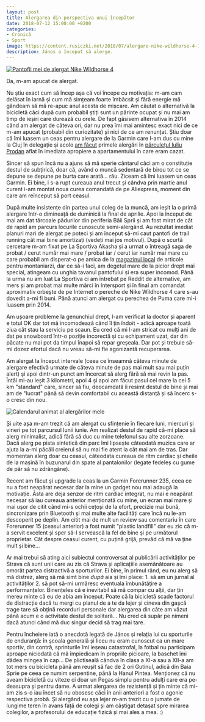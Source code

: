 ```yaml
---
layout: post
title: Alergarea din perspectiva unui începător
date: 2018-07-12 15:00:00 +0200
categories:
- Cronică
- Sport
image: https://content.rusiczki.net/2018/07/alergare-nike-wildhorse-4-1000x1000.jpg
description: János a început să alerge.
---
```

[![Pantofii mei de alergat Nike Wildhorse 4](https://content.rusiczki.net/2018/07/alergare-nike-wildhorse-4-1000x1000.jpg)](https://content.rusiczki.net/2018/07/alergare-nike-wildhorse-4.jpg)

Da, m-am apucat de alergat.

Nu știu exact cum să încep așa că voi începe cu motivația: m-am cam delăsat în iarnă și cum mă simțeam foarte îmbâcsit și fără energie mă gândeam să mă re-apuc anul acesta de mișcare. Am căutat o alternativă la bicicletă căci după cum probabil știți sunt un părinte ocupat și nu mai am timp de ieșiri care durează cu orele. De fapt găsisem alternativa în 2014 când am alergat de câteva ori, dar nu prea îmi mai amintesc exact nici de ce m-am apucat (probabil din curiozitate) și nici de ce am renunțat. Știu doar că îmi luasem un ceas pentru alergare de la Garmin care l-am dus cu mine la Cluj în delegație și acolo [am făcut](https://www.rusiczki.net/2014/08/22/alti-10-ani/) primele alergări în [părculețul Iuliu Prodan](https://www.openstreetmap.org/#map=18/46.75762/23.57206) aflat în imediata apropiere a apartamentului în care eram cazat.

Sincer să spun încă nu a ajuns să mă sperie cântarul căci am o constituție destul de subțirică, doar că, având o muncă sedentară de birou tot ce se depune se depune pe burta care arată... rău. Ziceam că îmi luasem un ceas Garmin. Ei bine, i s-a rupt cureaua anul trecut și cândva prin martie anul curent i-am montat noua curea comandată de pe Aliexpress, moment din care am reînceput să port ceasul.

După multe insistențe din partea unui coleg de la muncă, am ieșit la o primă alergare într-o dimineață de duminică la final de aprilie. Apoi la început de mai am dat târcoale pădurilor din periferia Băii Sprii și am fost mirat de cât de rapid am parcurs locurile cunoscute semi-alergând. Au rezultat imediat planuri mari de alergat pe poteci și am început să-mi caut pantofi de trail running cât mai bine amortizați (vedeți mai jos motivul). După o scurtă cercetare m-am fixat pe La Sportiva Akasha și a urmat o întreagă saga de probat / cerut număr mai mare / probat iar / cerut iar număr mai mare cu care probabil am disperat-o pe amica de la [magazinul local](https://www.facebook.com/Alaska-Outdoor-Shop-167158273332818/) de articole pentru montaniarzi, dar ce să-i faci, am degetul mare de la picior drept mai special, atingeam cu unghia tavanul pantofului și era super incomod. Până la urma nu am luat La Sportiva ci am întrebat pe Reddit de alternative, am mers și am probat mai multe mărci în Intersport și în final am comandat aproximativ orbește de pe Internet o pereche de Nike Wildhorse 4 care s-au dovedit a-mi fi buni. Până atunci am alergat cu perechea de Puma care mi-i luasem prin 2014.

Am ușoare probleme la genunchiul drept, l-am verificat la doctor și aparent e totul OK dar tot mă incomodează când îl țin îndoit - adică aproape toată ziua cât stau la serviciu pe scaun. Eu cred că mi l-am stricat cu mulți ani de dat pe snowboard într-o poziție incorectă și cu echipament uzat, dar din păcate nu mai pot da timpul înapoi să repar greșeala. Dar pot și trebuie să-mi dozez efortul dacă nu vreau să-mi fie agonizantă recuperarea.

Am alergat la început intervale (ceea ce înseamnă câteva minute de alergare efectivă urmate de câteva minute de pas mai mult sau mai puțin alert) și apoi dintr-un punct am încercat să alerg fără să mai revin la pas. Întâi mi-au ieșit 3 kilometri, apoi 4 și apoi am făcut pasul cel mare la cei 5 km "standard" care, sincer să fiu, deocamdată îi resimt destul de bine și mai am de "lucrat" până să devin comfortabil cu această distanță și să încerc s-o cresc din nou.

![Calendarul animat al alergărilor mele](https://content.rusiczki.net/2018/07/alergare-calendar-animat.gif)

Și uite așa m-am trezit că am alergat cu sfințenie în fiecare luni, miercuri și vineri pe tot parcursul lunii iunie. Am realizat destul de rapid că-mi place să alerg minimalist, adică fără să duc cu mine telefonul sau alte zorzoane. Dacă alerg pe pista sintetică din parc îmi lipsește câteodată muzica care ar ajuta la a-mi păcăli creierul să nu mai fie atent la cât mai am de tras. Dar momentan alerg doar cu ceasul, câteodata cureaua de ritm cardiac și cheile de la mașină în buzunarul din spate al pantalonilor (legate fedeleș cu gume de păr să nu zdrăngăne).

Recent am făcut și upgrade la ceas la un Garmin Forerunner 235, ceea ce nu a fost neapărat necesar dar la mine un gadget nou mai adaugă la motivație. Ăsta are deja senzor de ritm cardiac integrat, nu mai e neapărat necesar să iau cureaua anterior menționată cu mine, un ecran mai mare și mai ușor de citit când mi-s ochii cețoși de la efort, precizie mai bună, sincronizare prin Bluetooth și mai multe alte facilități care încă nu le-am descoperit pe deplin. Am citit mai de mult un review sau comentariu în care Forerunner 15 (ceasul anterior) a fost numit "plastic landfill" dar eu zic că m-a servit excelent și sper să-l servească la fel de bine și pe următorul proprietar. Cât despre ceasul curent, cu puțină grijă, prevăd că mă va ține mult și bine...

Ar mai trebui să ating aici subiectul controversat al publicării activităților pe Strava că sunt unii care au zis că Strava și aplicațiile asemănătoare au omorât partea distractivă a sporturilor. Ei bine, în primul rând, eu nu alerg să mă distrez, alerg să mă simt bine *după* aia și îmi place: 1. să am un jurnal al activităților 2. să pot să-mi urmăresc eventuala îmbunătățire a performanțelor. Binențeles că e inevitabil să mă compar cu alții, dar țin mereu minte că eu de abia am început. Poate că la bicicletă scade factorul de distracție dacă tu mergi cu planul de a te da lejer și cineva din gașcă trage tare să obțină recorduri personale dar alergarea din câte am văzut până acum e o activitate destul de solitară... Nu cred că supăr pe nimeni dacă atunci când mă duc singur decid să trag mai tare.

Pentru încheiere iată o anecdotă legată de János și relația lui cu sporturile de enduranță: în școala generală și liceu nu eram cunoscut ca un mare sportiv, din contră, sprinturile îmi ieșeau catastrofal, la fotbal nu participam aproape niciodată că mă împiedicam în propriile picioare, la baschet îmi dădea mingea în cap... De plictiseală cândva în clasa a XI-a sau a XII-a am tot mers cu bicicleta până am reușit să fac de 2 ori Gutinul, adică din Baia Sprie pe ceea ce numim serpentine, până la Hanul Pintea. Menționez că nu aveam bicicletă cu viteze ci doar un Pegas simplu pentru adulți care era pe-deasupra și pentru dame. A urmat alergarea de rezistență și țin minte că mi-am zis s-o iau încet să nu obosesc căci în anii anteriori a fost o agonie respectiva probă. Și alergând eu așa lejer m-am trezit cu o jumate de lungime teren în avans față de colegi și am câștigat detașat spre mirarea colegilor, a profesorului de educație fizică și mai ales a mea. :)
